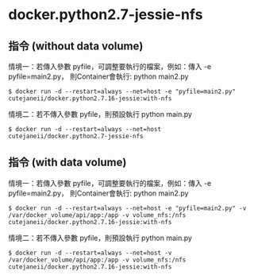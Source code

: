 # docker.python2.7-jessie-nfs

## 指令 (without data volume)

情境一：若傳入參數 pyfile，可調整要執行的檔案，例如：傳入 -e pyfile=main2.py，
則Container會執行: python main2.py

<pre><code>$ docker run -d --restart=always --net=host -e "pyfile=main2.py" cutejaneii/docker.python2.7.16-jessie:with-nfs</code></pre>

情境二：若不傳入參數 pyfile，則預設執行 python main.py

<pre><code>$ docker run -d --restart=always --net=host cutejaneii/docker.python2.7-jessie-nfs</code></pre>


## 指令 (with data volume)

情境一：若傳入參數 pyfile，可調整要執行的檔案，例如：傳入 -e pyfile=main2.py，
則Container會執行: python main2.py

<pre><code>$ docker run -d --restart=always --net=host -e "pyfile=main2.py" -v /var/docker_volume/api/app:/app -v volume_nfs:/nfs cutejaneii/docker.python2.7.16-jessie:with-nfs</code></pre>

情境二：若不傳入參數 pyfile，則預設執行 python main.py

<pre><code>$ docker run -d --restart=always --net=host -v /var/docker_volume/api/app:/app -v volume_nfs:/nfs cutejaneii/docker.python2.7.16-jessie:with-nfs</code></pre>
